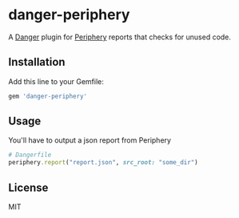# danger-periphery

A [Danger](https://github.com/danger/danger) plugin for [Periphery](https://github.com/peripheryapp/periphery) reports that checks for unused code.

## Installation

Add this line to your Gemfile:
```rb
gem 'danger-periphery'
```

## Usage

You'll have to output a json report from Periphery

```ruby
# Dangerfile
periphery.report("report.json", src_root: "some_dir")
```

## License

MIT
